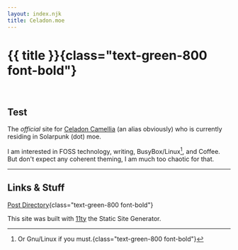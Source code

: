 ```yaml
---
layout: index.njk
title: Celadon.moe
---
```


# {{ title }}{class="text-green-800 font-bold"}


</br>

## Test

The *official* site for <a rel="me" href="https://solarpunk.moe/@celadonCamellia">Celadon Camellia</a> (an alias obviously) who is currently residing in Solarpunk (dot) moe.

I am interested in FOSS technology, writing, BusyBox/Linux[^1], and Coffee. But don't expect any coherent theming, I am much too chaotic for that.

-------------------------------------------------------------------------------

## Links & Stuff

[Post Directory](posts/index.html){class="text-green-800 font-bold"}

<footer><p>This site was built with <a href="https://www.11ty.dev/">11ty</a> the Static Site Generator.<p></footer>


[^1]: Or Gnu/Linux if you must.{class="text-green-800 font-bold"}
